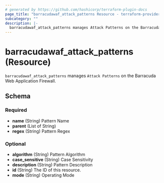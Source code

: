 ```yaml
---
# generated by https://github.com/hashicorp/terraform-plugin-docs
page_title: "barracudawaf_attack_patterns Resource - terraform-provider-barracudawaf"
subcategory: ""
description: |-
  barracudawaf_attack_patterns manages Attack Patterns on the Barracuda Web Application Firewall.
---
```


# barracudawaf_attack_patterns (Resource)

`barracudawaf_attack_patterns` manages `Attack Patterns` on the Barracuda Web Application Firewall.



<!-- schema generated by tfplugindocs -->
## Schema

### Required

- **name** (String) Pattern Name
- **parent** (List of String)
- **regex** (String) Pattern Regex

### Optional

- **algorithm** (String) Pattern Algorithm
- **case_sensitive** (String) Case Sensitivity
- **description** (String) Pattern Description
- **id** (String) The ID of this resource.
- **mode** (String) Operating Mode


